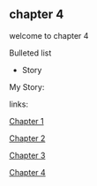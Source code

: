 ## chapter 4

welcome to chapter 4

Bulleted list

- Story


My Story:





links:

[Chapter 1](chapter01.md)

[Chapter 2](chapter02.md)

[Chapter 3](chapter03.md)

[Chapter 4](chapter04.md)